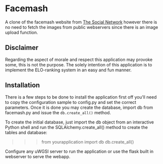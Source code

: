 # Facemash
A clone of the facemash website from [The Social Network](https://www.imdb.com/title/tt1285016/) however there is no need to fetch the images from public webservers since there is an image upload function.

## Disclaimer
Regarding the aspect of morale and respect this application may provoke some, this is not the purpose. The solely intention of this application is to implement the ELO-ranking system in an easy and fun manner. 

## Installation
There is a few steps to be done to install the application first off you'll need to copy the configuration sample to config.py and set the correct parameters. Once it is done you may create the database, import db from facemash.py and issue the `db.create_all()` method. 

To create the initial database, just import the db object from an interactive Python shell and run the SQLAlchemy.create_all() method to create the tables and database:

>>> from yourapplication import db
>>> db.create_all()



Configure any uWGSI server to run the application or use the flask built in webserver to serve the webapp.
